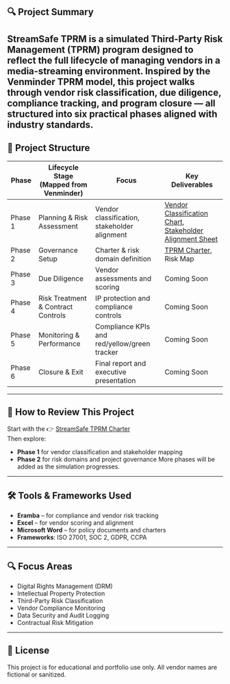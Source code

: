 ## 🔍 Project Summary

**StreamSafe TPRM** is a simulated Third-Party Risk Management (TPRM) program designed to reflect the full lifecycle of managing vendors in a media-streaming environment. Inspired by the Venminder TPRM model, this project walks through vendor risk classification, due diligence, compliance tracking, and program closure — all structured into six practical phases aligned with industry standards.
---
## 📂 Project Structure

| Phase | Lifecycle Stage (Mapped from Venminder) | Focus | Key Deliverables |
|-------|-----------------------------------------|-------|------------------|
| Phase 1 | Planning & Risk Assessment             | Vendor classification, stakeholder alignment | [Vendor Classification Chart](./Phase-1/Vendor_Classification_Chart.xlsx), [Stakeholder Alignment Sheet](./Phase-1/Stakeholder_Alignment_Sheet.xlsx) |
| Phase 2 | Governance Setup                       | Charter & risk domain definition              | [TPRM Charter](./Phase-2/StreamSafe_TPRM_Charter.docx), Risk Map |
| Phase 3 | Due Diligence                          | Vendor assessments and scoring                | Coming Soon |
| Phase 4 | Risk Treatment & Contract Controls     | IP protection and compliance controls         | Coming Soon |
| Phase 5 | Monitoring & Performance               | Compliance KPIs and red/yellow/green tracker  | Coming Soon |
| Phase 6 | Closure & Exit                         | Final report and executive presentation       | Coming Soon |
---
## 🧭 How to Review This Project

Start with the 👉 [StreamSafe TPRM Charter](./StreamSafe_TPRM_Charter_Final_AllPhases.docx)  
Then explore:
- **Phase 1** for vendor classification and stakeholder mapping
- **Phase 2** for risk domains and project governance
More phases will be added as the simulation progresses.

---


## 🛠️ Tools & Frameworks Used

- **Eramba** – for compliance and vendor risk tracking  
- **Excel** – for vendor scoring and alignment  
- **Microsoft Word** – for policy documents and charters  
- **Frameworks**: ISO 27001, SOC 2, GDPR, CCPA

---

## 🔍 Focus Areas

- Digital Rights Management (DRM)  
- Intellectual Property Protection  
- Third-Party Risk Classification  
- Vendor Compliance Monitoring  
- Data Security and Audit Logging  
- Contractual Risk Mitigation


---

## 📎 License

This project is for educational and portfolio use only. All vendor names are fictional or sanitized.

